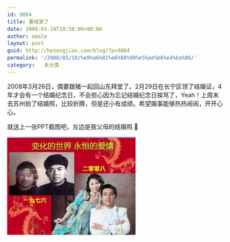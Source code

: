 ```yaml
---
id: 9864
title: 要成家了
date: 2008-03-18T10:58:00+00:00
author: omale
layout: post
guid: http://hezongjian.com/blog/?p=9864
permalink: '/2008/03/18/%e8%a6%81%e6%88%90%e5%ae%b6%e4%ba%86/'
category:   未分类  
---
```

2008年3月26日，偶要跟猪一起回山东拜堂了。2月29日在长宁区领了结婚证，4年才会有一个结婚纪念日，不会担心因为忘记结婚纪念日挨骂了，Yeah！上周末去苏州拍了结婚照，比较折腾，但是还小有成绩。希望婚事能够热热闹闹，开开心心。

就送上一张PPT截图吧，左边是我父母的结婚照 🙂

[<img class="size-medium wp-image-10298" height="229" src="/assets/images/2008/03/marry-300x229.jpg" title="marry" width="300" />](/assets/images/2008/03/marry.jpg) 

 